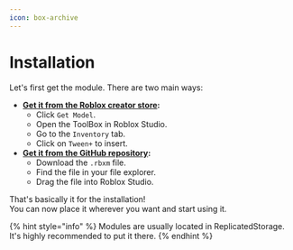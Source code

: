 ```yaml
---
icon: box-archive
---
```


# Installation

Let's first get the module. There are two main ways:

* [**Get it from the Roblox creator store**](https://create.roblox.com/store/asset/100081703118723)**:**
  * Click `Get Model`.
  * Open the ToolBox in Roblox Studio.
  * Go to the `Inventory` tab.
  * Click on `Tween+` to insert.
* [**Get it from the GitHub repository**](https://github.com/AlexanderLindholt/TweenPlus/releases/latest)**:**
  * Download the `.rbxm` file.
  * Find the file in your file explorer.
  * Drag the file into Roblox Studio.



That's basically it for the installation!\
You can now place it wherever you want and start using it.

{% hint style="info" %}
Modules are usually located in ReplicatedStorage. It's highly recommended to put it there.
{% endhint %}
